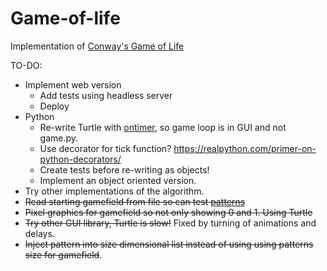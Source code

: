 # Game-of-life
Implementation of [Conway's Game of Life](https://en.wikipedia.org/wiki/Conway's_Game_of_Life)

TO-DO:
* Implement web version
    - Add tests using headless server
    - Deploy
* Python
    - Re-write Turtle with [ontimer](https://docs.python.org/3.6/library/turtle.html#turtle.ontimer), so game loop is in GUI and not game.py.
    - Use decorator for tick function? https://realpython.com/primer-on-python-decorators/
    - Create tests before re-writing as objects!
    - Implement an object oriented version.
* Try other implementations of the algorithm.
* <s>Read starting gamefield from file so can test [patterns](https://en.wikipedia.org/wiki/Conway's_Game_of_Life#Examples_of_patterns)</s>
* <s>Pixel graphics for gamefield so not only showing 0 and 1. Using Turtle</s>
* <s>Try other GUI library, Turtle is slow!</s> Fixed by turning of animations and delays.
* <s>Inject pattern into size dimensional list instead of using using patterns size for gamefield</s>.
